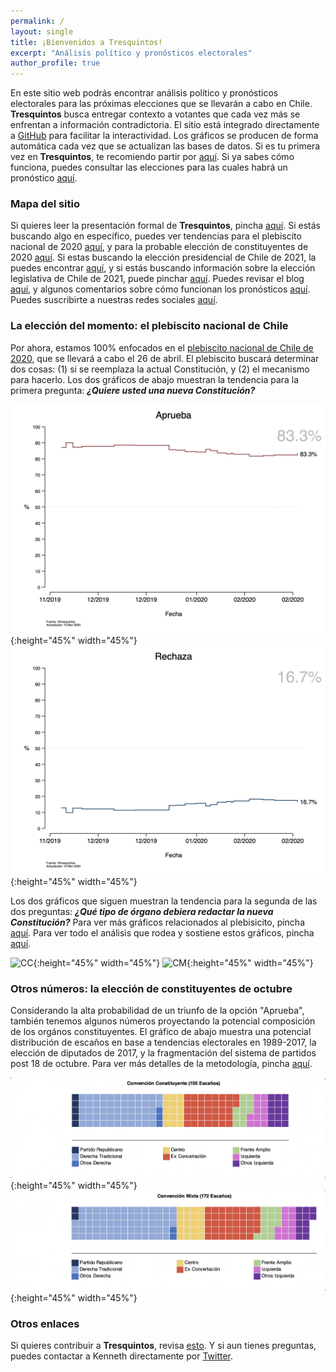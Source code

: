 ```yaml
---
permalink: /
layout: single
title: ¡Bienvenidos a Tresquintos!
excerpt: "Análisis político y pronósticos electorales"
author_profile: true
---
```


En este sitio web podrás encontrar análisis político y pronósticos electorales para las próximas elecciones que se llevarán a cabo en Chile. **Tresquintos** busca entregar contexto a votantes que cada vez más se enfrentan a información contradictoria. El sitio está integrado directamente a [GitHub](https://github.com/) para facilitar la interactividad. Los gráficos se producen de forma automática cada vez que se actualizan las bases de datos. Si es tu primera vez en **Tresquintos**, te recomiendo partir por [aquí](https://tresquintos.github.io/faq/). Si ya sabes cómo funciona, puedes consultar las elecciones para las cuales habrá un pronóstico [aquí](https://tresquintos.github.io/pronósticos/).


### Mapa del sitio

Si quieres leer la presentación formal de **Tresquintos**, pincha [aquí](https://tresquintos.github.io/posts/2020/03/bienvenidos/). Si estás buscando algo en específico, puedes ver tendencias para el plebiscito nacional de 2020 [aquí](https://tresquintos.github.io/plebiscito2020/), y para la probable elección de constituyentes de 2020 [aquí](https://tresquintos.github.io/constituyentes2020/). Si estas buscando la elección presidencial de Chile de 2021, la puedes encontrar [aquí](https://tresquintos.github.io/presidenciales2021/), y si estás buscando información sobre la elección legislativa de Chile de 2021, puede pinchar [aquí](https://tresquintos.github.io/legislativa2021/). Puedes revisar el blog [aquí](https://tresquintos.github.io/blog/), y algunos comentarios sobre cómo funcionan los pronósticos [aquí](https://tresquintos.github.io/tsm/). Puedes suscribirte a nuestras redes sociales [aquí](https://tresquintos.github.io/faq/).


### La elección del momento: el plebiscito nacional de Chile

Por ahora, estamos 100% enfocados en el [plebiscito nacional de Chile de 2020](https://es.wikipedia.org/wiki/Plebiscito_nacional_de_Chile_de_2020), que se llevará a cabo el 26 de abril. El plebiscito buscará determinar dos cosas: (1) si se reemplaza la actual Constitución, y (2) el mecanismo para hacerlo. Los dos gráficos de abajo muestran la tendencia para la primera pregunta: ***¿Quiere usted una nueva Constitución?***

![Aprueba](./images/ts_2020-1_Aprueba.png){:height="45%" width="45%"} ![Rechaza](./images/ts_2020-1_Rechaza.png){:height="45%" width="45%"}

Los dos gráficos que siguen muestran la tendencia para la segunda de las dos preguntas: ***¿Qué tipo de órgano debiera redactar la nueva Constitución?*** Para ver más gráficos relacionados al plebisicito, pincha [aquí](https://tresquintos.github.io/plebiscito2020/). Para ver todo el análisis que rodea y sostiene estos gráficos, pincha [aquí](https://tresquintos.github.io/tags/#plebiscito-nacional-2020).

![CC](/images/ts_2020-2_Convención%20Constituyente.png){:height="45%" width="45%"} ![CM](/images/ts_2020-2_Convención%20Mixta.png){:height="45%" width="45%"}


### Otros números: la elección de constituyentes de octubre

Considerando la alta probabilidad de un triunfo de la opción "Aprueba", también tenemos algunos números proyectando la potencial composición de los orgános constituyentes. El gráfico de abajo muestra una potencial distribución de escaños en base a tendencias electorales en 1989-2017, la elección de diputados de 2017, y la fragmentación del sistema de partidos post 18 de octubre. Para ver más detalles de la metodología, pincha [aquí](http://tresquintos.github.io/convención2020).

![cc](/images/cc.png){:height="45%" width="45%"} ![CM](/images/cm.png){:height="45%" width="45%"}


### Otros enlaces

Si quieres contribuir a **Tresquintos**, revisa [esto](https://tresquintos.github.io/suscripci%C3%B3n/). Y si aun tienes preguntas, puedes contactar a Kenneth directamente por [Twitter](https://www.twitter.com/kennethbunker).


<script type="text/javascript" src="//downloads.mailchimp.com/js/signup-forms/popup/unique-methods/embed.js" data-dojo-config="usePlainJson: true, isDebug: false"></script><script type="text/javascript">window.dojoRequire(["mojo/signup-forms/Loader"], function(L) { L.start({"baseUrl":"mc.us15.list-manage.com","uuid":"3a6f5773bbbc78ea5a0003f67","lid":"8c164eff0f","uniqueMethods":true}) })</script>
